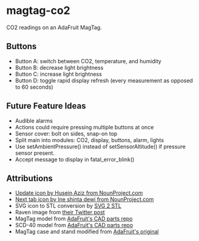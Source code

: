 # magtag-co2

CO2 readings on an AdaFruit MagTag.

## Buttons

* Button A: switch between CO2, temperature, and humidity
* Button B: decrease light brightness
* Button C: increase light brightness
* Button D: toggle rapid display refresh (every measurement as opposed to 60 seconds)

## Future Feature Ideas

* Audible alarms
* Actions could require pressing multiple buttons at once
* Sensor cover: bolt on sides, snap-on top
* Split main into modules: CO2, display, buttons, alarm, lights
* Use setAmbientPressure() instead of setSensorAltitude() if pressure sensor present.
* Accept message to display in fatal_error_blink()

## Attributions

* [Update icon by Husein Aziz from NounProject.com](https://thenounproject.com/icon/update-1145134/)
* [Next tab icon by Ine shinta dewi from NounProject.com](https://thenounproject.com/icon/next-tab-3604258/)
* SVG icon to STL conversion by [SVG 2 STL](https://svg2stl.com/)
* Raven image from [their Twitter post](https://twitter.com/theRavenApp/status/1547272615118643200)
* MagTag model from [AdaFruit's CAD parts repo](https://github.com/adafruit/Adafruit_CAD_Parts/blob/main/4800%20MagTag/4800%20MagTag.stl)
* SCD-40 model from [AdaFruit's CAD parts repo](https://github.com/adafruit/Adafruit_CAD_Parts/blob/main/4800%20MagTag/4800%20MagTag.stl)
* MagTag case and stand modified from [AdaFruit's original](https://www.printables.com/model/46635-magtag-case-and-stand)
